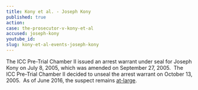 ```yaml
---
title: Kony et al. - Joseph Kony
published: true
action:
case: the-prosecutor-v-kony-et-al
accused: joseph-kony
youtube_id:
slug: kony-et-al-events-joseph-kony
---
```



The ICC Pre-Trial Chamber II issued an arrest warrant under seal for Joseph Kony on July 8, 2005, which was amended on September 27, 2005.&nbsp; The ICC Pre-Trial Chamber II decided to unseal the arrest warrant on October 13, 2005.&nbsp; As of June 2016, the suspect remains [at-large](http://www.theguardian.com/world/2014/nov/06/joseph-kony-hiding-sudan-border-report-lra).&nbsp;